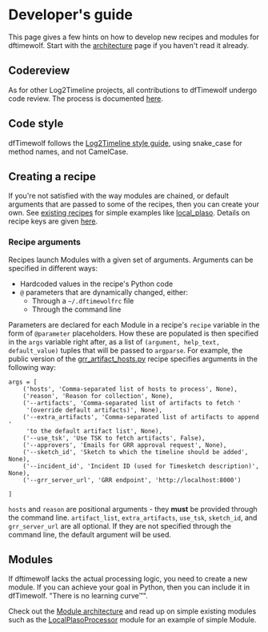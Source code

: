 # Developer's guide

This page gives a few hints on how to develop new recipes and modules for
dftimewolf. Start with the [architecture](architecture.md)
page if you haven't read it already.

## Codereview
As for other Log2Timeline projects, all contributions to dfTimewolf undergo code review. The process is documented [here](https://github.com/log2timeline/l2tdocs/blob/master/process/Code%20review%20process.md). 

## Code style
dfTimewolf follows the [Log2Timeline style guide](https://github.com/log2timeline/l2tdocs/blob/master/process/Style-guide.md), using snake_case for method names, and not CamelCase.

## Creating a recipe

If you're not satisfied with the way modules are chained, or default arguments
that are passed to some of the recipes, then you can create your own. See
[existing
recipes](https://github.com/log2timeline/dftimewolf/tree/master/dftimewolf/cli/recipes)
for simple examples like
[local_plaso](https://github.com/log2timeline/dftimewolf/blob/master/dftimewolf/cli/recipes/local_plaso.py).
Details on recipe keys are given
[here](architecture.md#recipes).

### Recipe arguments

Recipes launch Modules with a given set of arguments. Arguments can be specified
in different ways:

*   Hardcoded values in the recipe's Python code
*   `@` parameters that are dynamically changed, either:
    *   Through a `~/.dftimewolfrc` file
    *   Through the command line

Parameters are declared for each Module in a recipe's `recipe` variable in the
form of `@parameter` placeholders. How these are populated is then specified in
the `args` variable right after, as a list of `(argument, help_text,
default_value)` tuples that will be passed to `argparse`. For example, the
public version of the
[grr_artifact_hosts.py](https://github.com/log2timeline/dftimewolf/blob/master/dftimewolf/cli/recipes/grr_artifact_hosts.py)
recipe specifies arguments in the following way:

    args = [
        ('hosts', 'Comma-separated list of hosts to process', None),
        ('reason', 'Reason for collection', None),
        ('--artifacts', 'Comma-separated list of artifacts to fetch '
         '(override default artifacts)', None),
        ('--extra_artifacts', 'Comma-separated list of artifacts to append '
         'to the default artifact list', None),
        ('--use_tsk', 'Use TSK to fetch artifacts', False),
        ('--approvers', 'Emails for GRR approval request', None),
        ('--sketch_id', 'Sketch to which the timeline should be added', None),
        ('--incident_id', 'Incident ID (used for Timesketch description)', None),
        ('--grr_server_url', 'GRR endpoint', 'http://localhost:8000')

    ]

`hosts` and `reason` are positional arguments - they **must** be provided
through the command line. `artifact_list`, `extra_artifacts`, `use_tsk`,
`sketch_id`, and `grr_server_url` are all optional. If they are not specified
through the command line, the default argument will be used.

## Modules

If dftimewolf lacks the actual processing logic, you need to create a new
module. If you can achieve your goal in Python, then you can include it in
dfTimewolf. "There is no learning curve™".

Check out the [Module architecture](architecture#modules)
and read up on simple existing modules such as the
[LocalPlasoProcessor](https://github.com/log2timeline/dftimewolf/blob/master/dftimewolf/lib/processors/localplaso.py)
module for an example of simple Module.
